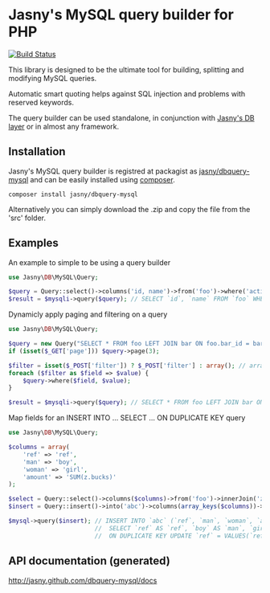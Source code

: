 Jasny's MySQL query builder for PHP
===================================

[![Build Status](https://secure.travis-ci.org/jasny/dbquery-mysql.png?branch=master)](http://travis-ci.org/jasny/dbquery-mysql)

This library is designed to be the ultimate tool for building, splitting and modifying MySQL queries.

Automatic smart quoting helps against SQL injection and problems with reserved keywords.

The query builder can be used standalone, in conjunction with [Jasny's DB layer](http://jasny.github.com/db) or in almost any
framework.

## Installation ##

Jasny's MySQL query builder is registred at packagist as [jasny/dbquery-mysql](https://packagist.org/packages/jasny/dbquery-mysql)
and can be easily installed using [composer](http://getcomposer.org/).

    composer install jasny/dbquery-mysql

Alternatively you can simply download the .zip and copy the file from the 'src' folder.

## Examples ##

An example to simple to be using a query builder

```php
use Jasny\DB\MySQL\Query;

$query = Query::select()->columns('id, name')->from('foo')->where('active = 1');
$result = $mysqli->query($query); // SELECT `id`, `name` FROM `foo` WHERE `active` = 1
```

Dynamicly apply paging and filtering on a query

```php
use Jasny\DB\MySQL\Query;

$query = new Query("SELECT * FROM foo LEFT JOIN bar ON foo.bar_id = bar.id WHERE active = 1 LIMIT 25");
if (isset($_GET['page'])) $query->page(3);

$filter = isset($_POST['filter']) ? $_POST['filter'] : array(); // array('type' => 'bike', 'price between ? and ?' => array(10, 20))
foreach ($filter as $field => $value) {
    $query->where($field, $value);
}

$result = $mysqli->query($query); // SELECT * FROM foo LEFT JOIN bar ON foo.bar_id = bar.id WHERE (active = 1) AND (`type` = "bike") AND (`price` between 10 and 20) LIMIT 25 OFFSET 50
```

Map fields for an INSERT INTO ... SELECT ... ON DUPLICATE KEY query

```php
use Jasny\DB\MySQL\Query;

$columns = array(
    'ref' => 'ref',
    'man' => 'boy',
    'woman' => 'girl',
    'amount' => 'SUM(z.bucks)'
);

$select = Query::select()->columns($columns)->from('foo')->innerJoin('z', 'foo.id = z.foo_id')->groupBy('foo.id');
$insert = Query::insert()->into('abc')->columns(array_keys($columns))->set($select)->onDuplicateKeyUpdate();

$mysql->query($insert); // INSERT INTO `abc` (`ref`, `man`, `woman`, `amount`)
                        //  SELECT `ref` AS `ref`, `boy` AS `man`, `girl` AS `woman`, SUM(`z`.`bucks`) AS `amount` FROM `foo` LEFT JOIN `z` ON `foo`.`id` = `z`.`foo_id` GROUP BY `foo`.id`
                        //  ON DUPLICATE KEY UPDATE `ref` = VALUES(`ref`), `man` = VALUES(`man`), `woman` = VALUES(`woman`), `amount` = VALUES(`amount`)
```

## API documentation (generated) ##

http://jasny.github.com/dbquery-mysql/docs
